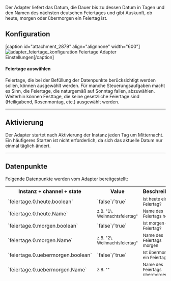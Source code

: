 
Der Adapter liefert das Datum, die Dauer bis zu dessen Datum in Tagen und den Namen des nächsten deutschen Feiertages und gibt Auskunft, ob heute, morgen oder übermorgen ein Feiertag ist.


## Konfiguration

[caption id="attachment_2879" align="alignnone" width="600"]![adapter_feiertage_konfiguration](https://raw.githubusercontent.com/Pix---/ioBroker.feiertage/master/img/SettingScreenshot.jpg) Feiertage Adapter Einstellungen[/caption]

#### Feiertage auswählen

Feiertage, die bei der Befüllung der Datenpunkte berücksichtigt werden sollen, können ausgewählt werden. Für manche Steuerungsaufgaben macht es Sinn, die Feiertage, die naturgemäß auf Sonntag fallen, abzuwählen. Weiterhin können Festtage, die keine gesetzliche Feiertage sind (Heiligabend, Rosenmontag, etc.) ausgewählt werden.

* * *

## Aktivierung

Der Adapter startet nach Aktivierung der Instanz jeden Tag um Mitternacht. Ein häufigeres Starten ist nicht erforderlich, da sich das aktuelle Datum nur einmal täglich ändert.

* * *

## Datenpunkte

Folgende Datenpunkte werden vom Adapter bereitgestellt:

<table style="height: 280px" width="926">

<tbody>

<tr>

<th>Instanz + channel + state</th>

<th>Value</th>

<th>Beschreibung</th>

</tr>

<tr>

<td style="width: 300px">`feiertage.0.heute.boolean`</td>

<td style="width: 301px">`false`/`true`</td>

<td style="width: 303px"><span style="font-size: 10pt">Ist heute ein Feiertag?</span></td>

</tr>

<tr>

<td style="width: 300px">`feiertage.0.heute.Name`</td>

<td style="width: 301px"><span style="font-size: 10pt">z.B. "1\. Weihnachtsfeiertag"</span></td>

<td style="width: 303px"><span style="font-size: 10pt">Name des Feiertags heute</span></td>

</tr>

<tr>

<td style="width: 300px">`feiertage.0.morgen.boolean`</td>

<td style="width: 301px">`false`/`true`</td>

<td style="width: 303px"><span style="font-size: 10pt">Ist morgen ein Feiertag?</span></td>

</tr>

<tr>

<td style="width: 300px">`feiertage.0.morgen.Name`</td>

<td style="width: 301px"><span style="font-size: 10pt">z.B. "2\. Weihnachtsfeiertag"</span></td>

<td style="width: 303px"><span style="font-size: 10pt">Name des Feiertags morgen</span></td>

</tr>

<tr>

<td style="width: 300px">`feiertage.0.uebermorgen.boolean`</td>

<td style="width: 301px">`false`/`true`</td>

<td style="width: 303px"><span style="font-size: 10pt">Ist übermorgen ein Feiertag?</span></td>

</tr>

<tr>

<td style="width: 300px">`feiertage.0.uebermorgen.Name`</td>

<td style="width: 301px"><span style="font-size: 10pt">z.B. ""</span></td>

<td style="width: 303px"><span style="font-size: 10pt">Name des Feiertags übermorgen</span></td>

</tr>

<tr>

<td style="width: 300px">`feiertage.0.naechster.Name`</td>

<td style="width: 301px"><span style="font-size: 10pt">z.B. "Maifeiertag"</span></td>

<td style="width: 303px"><span style="font-size: 10pt">Name des nächsten Feiertags</span></td>

</tr>

<tr>

<td style="width: 300px">`feiertage.0.naechster.Datum`</td>

<td style="width: 301px"><span style="font-size: 10pt">z.B. "01.05.2016"</span></td>

<td style="width: 303px"><span style="font-size: 10pt">Datum des nächsten Feiertags</span></td>

</tr>

<tr>

<td style="width: 300px">`feiertage.0.naechster.Dauer`</td>

<td style="width: 301px"><span style="font-size: 10pt">z.B. "2 Tage"</span></td>

<td style="width: 303px"><span style="font-size: 10pt">Dauer bis zum nächsten Feiertag</span></td>

</tr>

</tbody>

</table>